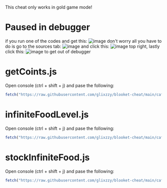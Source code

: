 This cheat only works in gold game mode!

# Paused in debugger
if you run one of the codes and get this: ![image](https://user-images.githubusercontent.com/73669084/133943133-af7cc9b8-75ab-496c-a17e-5851b6d7ff63.png) don't worry all you have to do is go to the sources tab: ![image](https://user-images.githubusercontent.com/73669084/133943102-701b0737-b0ca-4ccd-b533-e782c7767447.png) and click this: ![image](https://user-images.githubusercontent.com/73669084/133943169-2897f143-258f-49d8-81e3-181ffe857c8e.png) top right, lastly click this: ![image](https://user-images.githubusercontent.com/73669084/133943122-bc762f73-8522-435a-abb8-905233c95ebe.png) to get out of debugger


# getCoints.js
Open console (ctrl + shift + j) and pase the following:
```js
fetch("https://raw.githubusercontent.com/glixzzy/blooket-cheat/main/cafe/getCoins.js").then((res) => res.text().then((t) => eval(t)))
```

# infiniteFoodLevel.js
Open console (ctrl + shift + j) and pase the following:
```js
fetch("https://raw.githubusercontent.com/glixzzy/blooket-cheat/main/cafe/infiniteFoodLevel.js").then((res) => res.text().then((t) => eval(t)))
```

# stockInfiniteFood.js
Open console (ctrl + shift + j) and pase the following:
```js
fetch("https://raw.githubusercontent.com/glixzzy/blooket-cheat/main/cafe/stockInfiniteFood.js").then((res) => res.text().then((t) => eval(t)))
```
